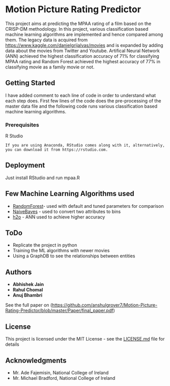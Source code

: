# Motion Picture Rating Predictor

This project aims at predicting the MPAA rating of a film based on the CRISP-DM methodology. In this project, various classification based machine learning algorithms are implemented and hence compared among them. The legacy data is acquired from https://www.kaggle.com/danielgrijalvas/movies and is expanded by adding data about the movies from Twitter and Youtube. Artifical Neural Network (ANN) achieved the highest classification accuracy of 71% for classifying MPAA rating and Random Forest achieved the highest accuracy of 77% in classifying movie as a family movie or not.


## Getting Started

I have added comment to each line of code in order to understand what each step does. First few lines of the code does the pre-processing of the master data file and the following code runs various classification based machine learning algorithms.

### Prerequisites

R Studio

```
If you are using Anaconda, RStudio comes along with it, alternatively, you can download it from https://rstudio.com.
```

## Deployment

Just install RStudio and run mpaa.R

## Few Machine Learning Algorithms used

* [RandomForest](https://www.rdocumentation.org/packages/randomForest/versions/4.6-14/topics/randomForest)- used with default and tuned parameters for comparison
* [NaiveBayes](https://www.rdocumentation.org/packages/naivebayes/versions/0.9.7) - used to convert two attributes to bins
* [h2o](https://cran.r-project.org/web/packages/h2o/index.html) - ANN used to achieve higher accuracy 

## ToDo
* Replicate the project in python
* Training the ML algorithms with newer movies 
* Using a GraphDB to see the relationships between entities

## Authors

* **Abhishek Jain** 
* **Rahul Chomal** 
* **Anuj Bhambri** 

See the full paper on (https://github.com/anshulgrover7/Motion-Picture-Rating-Predictor/blob/master/Paper/final_paper.pdf)

## License

This project is licensed under the MIT License - see the [LICENSE.md](LICENSE.md) file for details

## Acknowledgments

* Mr. Ade Fajemisin, National College of Ireland
* Mr. Michael Bradford, National College of Ireland
